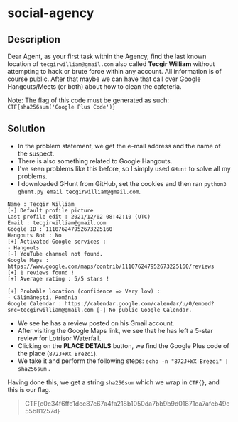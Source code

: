# social-agency

## Description

Dear Agent, as your first task within the Agency, find the last known location of `tecgirwilliam@gmail.com` also called **Tecgir William** without attempting to hack or brute force within any account. All information is of course public. After that maybe we can have that call over Google Hangouts/Meets (or both) about how to clean the cafeteria.

Note: The flag of this code must be generated as such: `CTF{sha256sum('Google Plus Code')}`

## Solution

* In the problem statement, we get the e-mail address and the name of the suspect.
* There is also something related to Google Hangouts.
* I've seen problems like this before, so I simply used `GHunt` to solve all my problems.
* I downloaded GHunt from GitHub, set the cookies and then ran `python3 ghunt.py email tecgirwilliam@gmail.com`.

```text
Name : Tecgir William 
[-] Default profile picture 
Last profile edit : 2021/12/02 08:42:10 (UTC) 
Email : tecgirwilliam@gmail.com 
Google ID : 111076247952673225160 
Hangouts Bot : No 
[+] Activated Google services : 
- Hangouts 
[-] YouTube channel not found. 
Google Maps : https://www.google.com/maps/contrib/111076247952673225160/reviews 
[+] 1 reviews found ! 
[+] Average rating : 5/5 stars ! 

[+] Probable location (confidence => Very low) :
- Călimănești, România
Google Calendar : https://calendar.google.com/calendar/u/0/embed?src=tecgirwilliam@gmail.com [-] No public Google Calendar.
```

* We see he has a review posted on his Gmail account.
* After visiting the Google Maps link, we see that he has left a 5-star review for Lotrisor Waterfall.
* Clicking on the **PLACE DETAILS** button, we find the Google Plus code of the place (`872J+WX Brezoi`).
* We take it and perform the following steps: `echo -n "872J+WX Brezoi" | sha256sum` .

Having done this, we get a string `sha256sum` which we wrap in `CTF{}`, and this is our flag.

> CTF{e0c34f6ffe1dcc87c67a4fa218b1050da7bb9b9d01871ea7afcb49e55b81257d}
